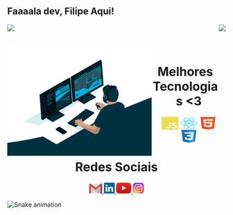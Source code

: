 ## Faaaala dev, Filipe Aqui!

<div>
  
  <img  height="150em" src="https://github-readme-stats.vercel.app/api?username=FilipeAsafe&show_icons=true&theme=great-gatsby&include_all_commits=true&count_private=true"/>
  <img align="right" height="150em" src="https://github-readme-stats.vercel.app/api/top-langs/?username=FilipeAsafe&layout=compact&langs_count=16&theme=great-gatsby"/>
</div>
<br>

<div  align="center"> 
  <div style="display: inline_block"><br>
    <img align="left" height="250" alt="coding-time" src="code.gif">
    <h1 align="center">Melhores Tecnologias <3</h1>
    <img align="center" height="30" width="40" alt="js-icon"  src="https://raw.githubusercontent.com/devicons/devicon/master/icons/javascript/javascript-plain.svg">
    <img align="center" height="30" width="40" alt="react-icon" src="https://raw.githubusercontent.com/devicons/devicon/master/icons/react/react-original.svg">
    <img align="center" height="30" width="40" alt="html-icon" src="https://raw.githubusercontent.com/devicons/devicon/master/icons/html5/html5-original.svg">
    <img align="center" height="30" width="40" alt="css-icon" src="https://raw.githubusercontent.com/devicons/devicon/master/icons/css3/css3-original.svg">
   </div>
    
  
  <h1 align="center">Redes Sociais</h1>
    <a href = "mailto: filipeasafe.a.matos@gmail.com">
      <img width="30" src="gmail.svg">
    </a>
    <a href = "https://www.linkedin.com/in/filipe-asafe-abreu-matos-087350216/">
      <img width="25" src="linkedin.svg">
    </a>
    <a href = "https://www.youtube.com/lipsrx">
      <img width="35" src="youtube.svg">
    </a>
    <a href = "https://instagram.com/lipeasafee?igshid=YmMyMTA2M2Y=">
      <img width="25" src="instagram.png">
    </a>
</div>
  
![Snake animation](https://github.com/FilipeAsafe/FilipeAsafe/blob/output/github-contribution-grid-snake.svg)
